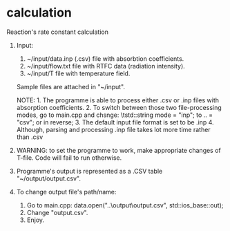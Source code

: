 # calculation
  Reaction's rate constant calculation
 
 1. Input:
 	1. ~/input/data.inp (.csv) file with absorbtion coefficients.
	2. ~/input/flow.txt file with RTFC data (radiation intensity).
	3. ~/input/T file with temperature field.
	
    Sample files are attached in "~/input".
    
    NOTE: 1. The programme is able to process either .csv or .inp files with absorption coefficients.
    	  2. To switch between those two file-processing modes, go to main.cpp and chsnge:
	  	\tstd::string mode = "inp"; to .. = "csv"; or in reverse;
	  3. The default input file format is set to be .inp
	  4. Although, parsing and processing .inp file takes lot more time rather than .csv
 
 2. WARNING: to set the programme to work, make appropriate changes of T-file. Code will fail to run otherwise.

 3. Programme's output is represented as a .CSV table "~/output/output.csv".

 5. To change output file's path/name:
	1. Go to main.cpp:
		data.open("..\\output\\output.csv", std::ios_base::out);
	2. Change "output.csv".
	3. Enjoy.
	
